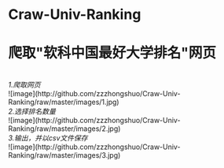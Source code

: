 # Craw-Univ-Ranking
<h1>爬取"软科中国最好大学排名"网页</h1><br>
<i>1.爬取网页</i><br>
![image](http://github.com/zzzhongshuo/Craw-Univ-Ranking/raw/master/images/1.jpg)<br>
<i>2.选择排名数量</i><br>
![image](http://github.com/zzzhongshuo/Craw-Univ-Ranking/raw/master/images/2.jpg)<br>
<i>3.输出，并以csv文件保存</i><br>
![image](http://github.com/zzzhongshuo/Craw-Univ-Ranking/raw/master/images/3.jpg)
